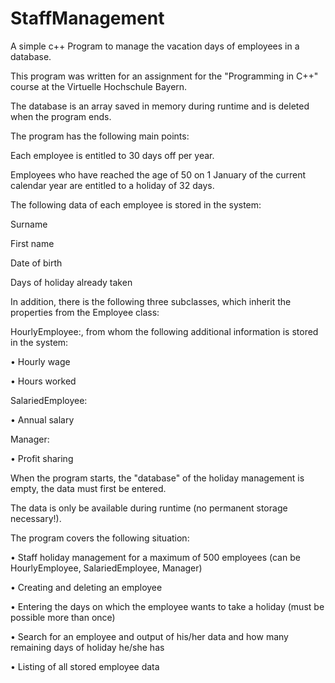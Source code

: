 # StaffManagement
A simple c++ Program to manage the vacation days of employees in a database. 



This program was written for an assignment for the "Programming in C++" course at the Virtuelle Hochschule Bayern.

The database is an array saved in memory during runtime and is deleted when the program ends. 



The program has the following main points:

Each employee is entitled to 30 days off per year.

Employees who have reached the age of 50 on 1 January of the current calendar year are entitled to a holiday of 32 days.



The following data of each employee is stored in the system:

Surname

First name

Date of birth

Days of holiday already taken



In addition, there is the following three subclasses, which inherit the properties from the Employee class:

HourlyEmployee:, from whom the following additional information is stored in the system:

• Hourly wage

• Hours worked


SalariedEmployee:

• Annual salary


Manager:

• Profit sharing



When the program starts, the "database" of the holiday management is empty, the data must first be entered.

The data is only be available during runtime (no permanent storage necessary!).



The program covers the following situation:

• Staff holiday management for a maximum of 500 employees (can be HourlyEmployee, SalariedEmployee, Manager)

• Creating and deleting an employee

• Entering the days on which the employee wants to take a holiday (must be possible more than once)

• Search for an employee and output of his/her data and how many remaining days of holiday he/she has

• Listing of all stored employee data


